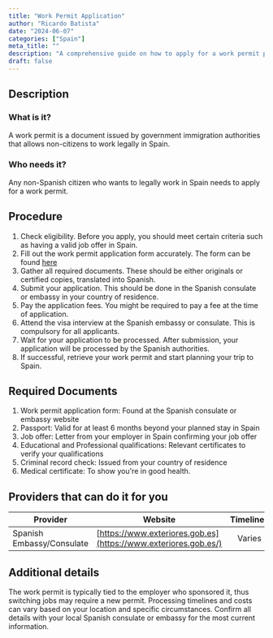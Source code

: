 ```yaml
---
title: "Work Permit Application"
author: "Ricardo Batista"
date: "2024-06-07"
categories: ["Spain"]
meta_title: ""
description: "A comprehensive guide on how to apply for a work permit permit in Spain."
draft: false
---
```


## Description
### What is it?
A work permit is a document issued by government immigration authorities that allows non-citizens to work legally in Spain.

### Who needs it?
Any non-Spanish citizen who wants to legally work in Spain needs to apply for a work permit. 

## Procedure

1. Check eligibility. Before you apply, you should meet certain criteria such as having a valid job offer in Spain.
2. Fill out the work permit application form accurately. The form can be found [here](https://sede.empleo.gob.es/es/contenidosSede/generico.do?pagina=/sede_electronica/sede_central/ciudadanos/tarjetas/)
3. Gather all required documents. These should be either originals or certified copies, translated into Spanish.
4. Submit your application. This should be done in the Spanish consulate or embassy in your country of residence.
5. Pay the application fees. You might be required to pay a fee at the time of application.
6. Attend the visa interview at the Spanish embassy or consulate. This is compulsory for all applicants.
7. Wait for your application to be processed. After submission, your application will be processed by the Spanish authorities. 
8. If successful, retrieve your work permit and start planning your trip to Spain.

## Required Documents

1. Work permit application form: Found at the Spanish consulate or embassy website
2. Passport: Valid for at least 6 months beyond your planned stay in Spain
3. Job offer: Letter from your employer in Spain confirming your job offer
4. Educational and Professional qualifications: Relevant certificates to verify your qualifications 
5. Criminal record check: Issued from your country of residence
6. Medical certificate: To show you're in good health. 

## Providers that can do it for you

| Provider        |     Website     |     Timelines    |       Cost      |
| --------------- | --------------- |  :-------------: | :-------------: |
| Spanish Embassy/Consulate      |  [https://www.exteriores.gob.es](https://www.exteriores.gob.es/)       |      Varies      |        Varies       |

## Additional details

The work permit is typically tied to the employer who sponsored it, thus switching jobs may require a new permit. Processing timelines and costs can vary based on your location and specific circumstances. Confirm all details with your local Spanish consulate or embassy for the most current information.